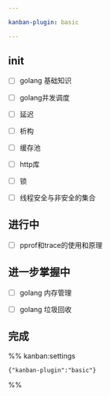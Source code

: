 ```yaml
---

kanban-plugin: basic

---
```


## init

- [ ] golang 基础知识
- [ ] golang并发调度
- [ ] 延迟
- [ ] 析构
- [ ] 缓存池
- [ ] http库
- [ ] 锁
- [ ] 线程安全与非安全的集合


## 进行中

- [ ] pprof和trace的使用和原理


## 进一步掌握中

- [ ] golang 内存管理
- [ ] golang 垃圾回收


## 完成





%% kanban:settings
```
{"kanban-plugin":"basic"}
```
%%
